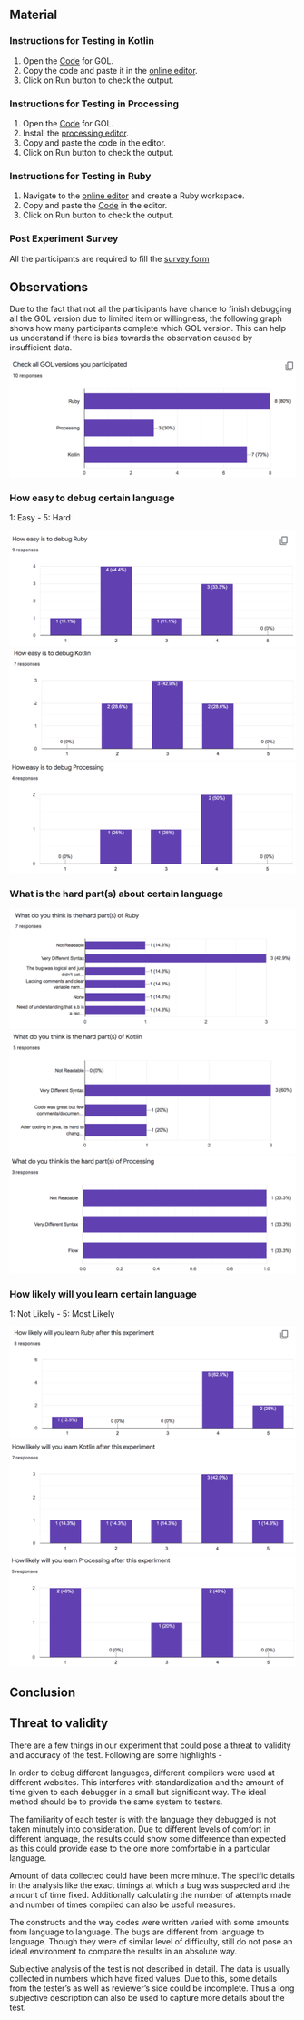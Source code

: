 ## Material

### Instructions for Testing in Kotlin
1. Open the [Code](https://github.com/ianyehwork/CSC510_HW2/blob/master/kotlin/gameoflifebugged.kt) for GOL.
2. Copy the code and  paste it in the [online editor](https://play.kotlinlang.org/).
3. Click on Run button to check the output.

### Instructions for Testing in Processing
1. Open the [Code](https://github.com/ianyehwork/CSC510_HW2/blob/master/processing/game_of_life/game_of_life_bug.pde) for GOL.
2. Install the [processing editor](https://processing.org/download/).
3. Copy and paste the code in the editor.
4. Click on Run button to check the output.

### Instructions for Testing in Ruby
1. Navigate to the [online editor](https://repl.it/~) and create a Ruby workspace.
2. Copy and paste the [Code](https://github.com/ianyehwork/CSC510_HW2/blob/master/ruby/life_bug.rb) in the editor.
3. Click on Run button to check the output.

### Post Experiment Survey
All the participants are required to fill the [survey form](https://docs.google.com/forms/d/e/1FAIpQLSeAyvzNEJ6ozMKzJXRQOpA_AgN3aico8uZJ9fSEIe81Bukxow/viewform?usp=sf_link)

## Observations
Due to the fact that not all the participants have chance to finish debugging all the GOL version due to limited item or willingness, the following graph shows how many participants complete which GOL version. This can help us understand if there is bias towards the observation caused by insufficient data.

<img src="/image/Version_Participant_Count.png">

### How easy to debug certain language
1: Easy - 5: Hard

<img src="/image/Easy_Ruby.png">
<img src="/image/Easy_Kotlin.png">
<img src="/image/Easy_Proc.png">

### What is the hard part(s) about certain language

<img src="/image/Hard_Ruby.png">
<img src="/image/Hard_Kotlin.png">
<img src="/image/Hard_Proc.png">

### How likely will you learn certain language
1: Not Likely - 5: Most Likely

<img src="/image/Likely_Ruby.png">
<img src="/image/Likely_Kotlin.png">
<img src="/image/Likely_Proc.png">

## Conclusion

## Threat to validity
There are a few things in our experiment that could pose a threat to validity and accuracy of the test. Following are some highlights -   
  
In order to debug different languages, different compilers were used at different websites. This interferes with standardization and the amount of time given to each debugger in a small but significant way. The ideal method should be to provide the same system to testers.  
  
The familiarity of each tester is with the language they debugged is not taken minutely into consideration. Due to different levels of comfort in different language, the results could show some difference than expected as this could provide ease to the one more comfortable in a particular language.  
  
Amount of data collected could have been more minute. The specific details in the analysis like the exact timings at which a bug was suspected and the amount of time fixed. Additionally calculating the number of attempts made and number of times compiled can also be useful measures.  
  
The constructs and the way codes were written varied with some amounts from language to language. The bugs are different from language to language. Though they were of similar level of difficulty, still do not pose an ideal environment to compare the results in an absolute way.  
  
Subjective analysis of the test is not described in detail. The data is usually collected in numbers which have fixed values. Due to this, some details from the tester’s as well as reviewer’s side could be incomplete. Thus a long subjective description can also be used to capture more details about the test.  
